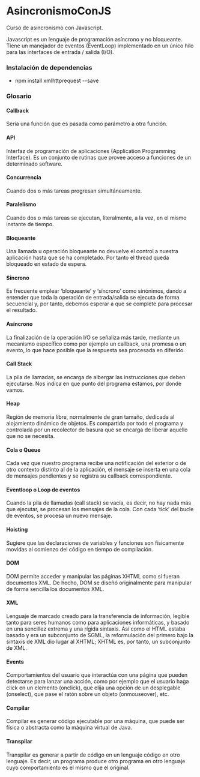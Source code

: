 # AsincronismoConJS
Curso de asincronismo con Javascript.

Javascript es un lenguaje de programación asíncrono y no bloqueante. Tiene un manejador de eventos (EventLoop) implementado en un único hilo para las interfaces de entrada / salida (I/O).

### Instalación de dependencias
-  npm install xmlhttprequest --save
### Glosario
#### Callback
Sería una función que es pasada como parámetro a otra función.

#### API
Interfaz de programación de aplicaciones (Application Programming Interface). Es un conjunto de
rutinas que provee acceso a funciones de un determinado software.




#### Concurrencia
Cuando dos o más tareas progresan simultáneamente.
#### Paralelismo
Cuando dos o más tareas se ejecutan, literalmente, a la vez, en el mismo instante de tiempo.
#### Bloqueante
Una llamada u operación bloqueante no devuelve el control a nuestra aplicación hasta que se ha
completado. Por tanto el thread queda bloqueado en estado de espera.
#### Síncrono
Es frecuente emplear ‘bloqueante’ y ‘síncrono’ como sinónimos, dando a entender que toda la
operación de entrada/salida se ejecuta de forma secuencial y, por tanto, debemos esperar a que
se complete para procesar el resultado.
#### Asíncrono
La finalización de la operación I/O se señaliza más tarde, mediante un mecanismo específico
como por ejemplo un callback, una promesa o un evento, lo que hace posible que la respuesta
sea procesada en diferido.
#### Call Stack
La pila de llamadas, se encarga de albergar las instrucciones que deben ejecutarse. Nos indica en
que punto del programa estamos, por donde vamos.
#### Heap
Región de memoria libre, normalmente de gran tamaño, dedicada al alojamiento dinámico de
objetos. Es compartida por todo el programa y controlada por un recolector de basura que se
encarga de liberar aquello que no se necesita.
#### Cola o Queue
Cada vez que nuestro programa recibe una notificación del exterior o de otro contexto distinto al
de la aplicación, el mensaje se inserta en una cola de mensajes pendientes y se registra su
callback correspondiente.
#### Eventloop o Loop de eventos
Cuando la pila de llamadas (call stack) se vacía, es decir, no hay nada más que ejecutar, se
procesan los mensajes de la cola. Con cada ‘tick’ del bucle de eventos, se procesa un nuevo
mensaje.
#### Hoisting
Sugiere que las declaraciones de variables y funciones son físicamente movidas al comienzo del
código en tiempo de compilación.
#### DOM
DOM permite acceder y manipular las páginas XHTML como si fueran documentos XML. De
hecho, DOM se diseñó originalmente para manipular de forma sencilla los documentos XML.
#### XML
Lenguaje de marcado creado para la transferencia de información, legible tanto para seres
humanos como para aplicaciones informáticas, y basado en una sencillez extrema y una rígida
sintaxis. Así como el HTML estaba basado y era un subconjunto de SGML, la reformulación del
primero bajo la sintaxis de XML dio lugar al XHTML; XHTML es, por tanto, un subconjunto de
XML.
#### Events
Comportamientos del usuario que interactúa con una página que pueden detectarse para lanzar
una acción, como por ejemplo que el usuario haga click en un elemento (onclick), que elija una
opción de un desplegable (onselect), que pase el ratón sobre un objeto (onmouseover), etc.
#### Compilar
Compilar es generar código ejecutable por una máquina, que puede ser física o abstracta como
la máquina virtual de Java.
#### Transpilar
Transpilar es generar a partir de código en un lenguaje código en otro lenguaje. Es decir, un
programa produce otro programa en otro lenguaje cuyo comportamiento es el mismo que el
original.
